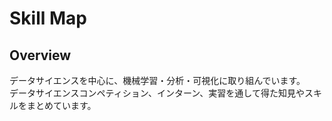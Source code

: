 # Skill Map

## Overview
データサイエンスを中心に、機械学習・分析・可視化に取り組んでいます。 <br>
データサイエンスコンペティション、インターン、実習を通して得た知見やスキルをまとめています。
